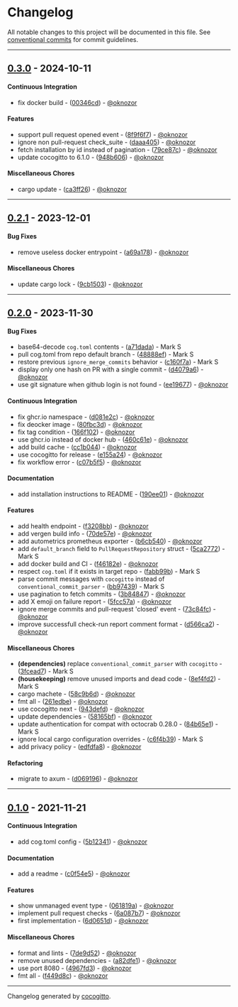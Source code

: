 # Changelog
All notable changes to this project will be documented in this file. See [conventional commits](https://www.conventionalcommits.org/) for commit guidelines.

- - -
## [0.3.0](https://github.com/cocogitto/cocogitto-bot/compare/0.2.1..0.3.0) - 2024-10-11
#### Continuous Integration
- fix docker build - ([00346cd](https://github.com/cocogitto/cocogitto-bot/commit/00346cd39fa2f9472bd6da7919f50e8df793b87f)) - [@oknozor](https://github.com/oknozor)
#### Features
- support pull request opened event - ([8f9f6f7](https://github.com/cocogitto/cocogitto-bot/commit/8f9f6f7b19e4be323d5cef4d80c9567dddd11a69)) - [@oknozor](https://github.com/oknozor)
- ignore non pull-request check_suite - ([daaa405](https://github.com/cocogitto/cocogitto-bot/commit/daaa405d4e1848fe32ab572776298f5ace93ce7d)) - [@oknozor](https://github.com/oknozor)
- fetch installation by id instead of pagination - ([79ce87c](https://github.com/cocogitto/cocogitto-bot/commit/79ce87caadc56194f3cb4a9a3f6f23f0f663ece4)) - [@oknozor](https://github.com/oknozor)
- update cocogitto to 6.1.0 - ([948b606](https://github.com/cocogitto/cocogitto-bot/commit/948b6061161295d95c9b79c0643d97713fddf15c)) - [@oknozor](https://github.com/oknozor)
#### Miscellaneous Chores
- cargo update - ([ca3ff26](https://github.com/cocogitto/cocogitto-bot/commit/ca3ff264d8087519850438b67589b8979259ce26)) - [@oknozor](https://github.com/oknozor)

- - -

## [0.2.1](https://github.com/cocogitto/cocogitto-bot/compare/0.2.0..0.2.1) - 2023-12-01
#### Bug Fixes
- remove useless docker entrypoint - ([a69a178](https://github.com/cocogitto/cocogitto-bot/commit/a69a17841e24dc26778661cfca85b472bda8dc82)) - [@oknozor](https://github.com/oknozor)
#### Miscellaneous Chores
- update cargo lock - ([9cb1503](https://github.com/cocogitto/cocogitto-bot/commit/9cb15030fca508c26cc2b90b2355089e28b48dde)) - [@oknozor](https://github.com/oknozor)

- - -

## [0.2.0](https://github.com/cocogitto/cocogitto-bot/compare/0.1.0..0.2.0) - 2023-11-30
#### Bug Fixes
- base64-decode `cog.toml` contents - ([a71dada](https://github.com/cocogitto/cocogitto-bot/commit/a71dada3f72c2fcf48e876f079e986ec0881caa9)) - Mark S
- pull cog.toml from repo default branch - ([48888ef](https://github.com/cocogitto/cocogitto-bot/commit/48888ef48b33b2ea86234a513500614043f93492)) - Mark S
- restore previous `ignore_merge_commits` behavior - ([c160f7a](https://github.com/cocogitto/cocogitto-bot/commit/c160f7af2bbdb7c3e58f34f6918811abd93e2470)) - Mark S
- display only one hash on PR with a single commit - ([d4079a6](https://github.com/cocogitto/cocogitto-bot/commit/d4079a6745d19613a33db3ce62e7e67384bff246)) - [@oknozor](https://github.com/oknozor)
- use git signature when github login is not found - ([ee19677](https://github.com/cocogitto/cocogitto-bot/commit/ee19677085764f2d3b0089492d4c01110da61d65)) - [@oknozor](https://github.com/oknozor)
#### Continuous Integration
- fix ghcr.io namespace - ([d081e2c](https://github.com/cocogitto/cocogitto-bot/commit/d081e2cea36a095c22b879f5a132f7002e4b7726)) - [@oknozor](https://github.com/oknozor)
- fix deocker image - ([80fbc3d](https://github.com/cocogitto/cocogitto-bot/commit/80fbc3d4450cef194eb448653db643bc9b6219cb)) - [@oknozor](https://github.com/oknozor)
- fix tag condition - ([166f102](https://github.com/cocogitto/cocogitto-bot/commit/166f102e188cf8727ee371086ab9fd5fbf8d3cba)) - [@oknozor](https://github.com/oknozor)
- use ghcr.io instead of docker hub - ([460c61e](https://github.com/cocogitto/cocogitto-bot/commit/460c61e2c684bb990d24c43d14793da2c597cf55)) - [@oknozor](https://github.com/oknozor)
- add build cache - ([cc1b044](https://github.com/cocogitto/cocogitto-bot/commit/cc1b04413304f5c998e3c51683e81f92fcf6f1ae)) - [@oknozor](https://github.com/oknozor)
- use cocogitto for release - ([e155a24](https://github.com/cocogitto/cocogitto-bot/commit/e155a24b7f26db556cb926a1f5b89f50d9e82fe9)) - [@oknozor](https://github.com/oknozor)
- fix workflow error - ([c07b5f5](https://github.com/cocogitto/cocogitto-bot/commit/c07b5f588966501ec312b8c8d437b7ab8df5a8fc)) - [@oknozor](https://github.com/oknozor)
#### Documentation
- add installation instructions to README - ([190ee01](https://github.com/cocogitto/cocogitto-bot/commit/190ee01a484ffd0d3ebe50c0b938ceb611297ec0)) - [@oknozor](https://github.com/oknozor)
#### Features
- add health endpoint - ([f3208bb](https://github.com/cocogitto/cocogitto-bot/commit/f3208bb4dda0c8a4251a3c77afa514671de5f63c)) - [@oknozor](https://github.com/oknozor)
- add vergen build info - ([70de57e](https://github.com/cocogitto/cocogitto-bot/commit/70de57e210a60a7a517267cb0cff5f2bc0adaa3f)) - [@oknozor](https://github.com/oknozor)
- add autometrics prometheus exporter - ([b6cb540](https://github.com/cocogitto/cocogitto-bot/commit/b6cb54058c3e98fb3eb7b266f7065dadbf39aa7e)) - [@oknozor](https://github.com/oknozor)
- add `default_branch` field to `PullRequestRepository` struct - ([5ca2772](https://github.com/cocogitto/cocogitto-bot/commit/5ca2772dc9cbe24b02ce09899c2017430864811e)) - Mark S
- add docker build and CI - ([f46182e](https://github.com/cocogitto/cocogitto-bot/commit/f46182e74d02d86c2518cb991c8032f968575577)) - [@oknozor](https://github.com/oknozor)
- respect `cog.toml` if it exists in target repo - ([fabb99b](https://github.com/cocogitto/cocogitto-bot/commit/fabb99b9ff5fafa6d19b4da1f00b7da56c281e9d)) - Mark S
- parse commit messages with `cocogitto` instead of `conventional_commit_parser` - ([bb97439](https://github.com/cocogitto/cocogitto-bot/commit/bb9743949b031835858f08dd28cd14f8b2d26a5b)) - Mark S
- use pagination to fetch commits - ([3b84847](https://github.com/cocogitto/cocogitto-bot/commit/3b84847266701a4728e41365904510638935f34e)) - [@oknozor](https://github.com/oknozor)
- add X emoji on failure report - ([5fcc57a](https://github.com/cocogitto/cocogitto-bot/commit/5fcc57ae12655267d51ecd7bd67465f5b2d95542)) - [@oknozor](https://github.com/oknozor)
- ignore merge commits and pull-request 'closed' event - ([73c84fc](https://github.com/cocogitto/cocogitto-bot/commit/73c84fc6bf388b2aebe5b2717525f22c16fc1624)) - [@oknozor](https://github.com/oknozor)
- improve successfull check-run report comment format - ([d566ca2](https://github.com/cocogitto/cocogitto-bot/commit/d566ca20b438c2253ad37d41ddb0a0d3ba7b843d)) - [@oknozor](https://github.com/oknozor)
#### Miscellaneous Chores
- **(dependencies)** replace `conventional_commit_parser` with `cocogitto` - ([3fcead7](https://github.com/cocogitto/cocogitto-bot/commit/3fcead7b947f7a1bb0516799fefa4372e9b8d629)) - Mark S
- **(housekeeping)** remove unused imports and dead code - ([8ef4fd2](https://github.com/cocogitto/cocogitto-bot/commit/8ef4fd2aae054ac4a16a606409268e963b7303c6)) - Mark S
- cargo machete - ([58c9b6d](https://github.com/cocogitto/cocogitto-bot/commit/58c9b6da1b84465e7e0a23a4eb45c8f1e3749502)) - [@oknozor](https://github.com/oknozor)
- fmt all - ([261edbe](https://github.com/cocogitto/cocogitto-bot/commit/261edbeae2259816f23d243a62ada052b6820f7d)) - [@oknozor](https://github.com/oknozor)
- use cocogitto next - ([943defd](https://github.com/cocogitto/cocogitto-bot/commit/943defdc338d384facdd0a16c5f8ce7e102b5c2f)) - [@oknozor](https://github.com/oknozor)
- update dependencies - ([58165bf](https://github.com/cocogitto/cocogitto-bot/commit/58165bfa8939635a7efa82688d3df6d0a9907901)) - [@oknozor](https://github.com/oknozor)
- update authentication for compat with octocrab 0.28.0 - ([84b65e1](https://github.com/cocogitto/cocogitto-bot/commit/84b65e1d8712cbfccfb7acb12ec40bad3a1400f4)) - Mark S
- ignore local cargo configuration overrides - ([c6f4b39](https://github.com/cocogitto/cocogitto-bot/commit/c6f4b39210b71a0a1a2a4cc18d4519bc556ee429)) - Mark S
- add privacy policy - ([edfdfa8](https://github.com/cocogitto/cocogitto-bot/commit/edfdfa8ea04713ba07fcf936e97ce65737ddc6c2)) - [@oknozor](https://github.com/oknozor)
#### Refactoring
- migrate to axum - ([d069196](https://github.com/cocogitto/cocogitto-bot/commit/d069196af3a8b9879b3cebf025552825428169c6)) - [@oknozor](https://github.com/oknozor)

- - -

## [0.1.0](https://github.com/cocogitto/cocogitto-bot/compare/bd3147bf87e01e1e4eeaed607db38e9fcf86cf27..0.1.0) - 2021-11-21
#### Continuous Integration
- add cog.toml config - ([5b12341](https://github.com/cocogitto/cocogitto-bot/commit/5b12341f538f385fdd368ab9574687ae972b3a98)) - [@oknozor](https://github.com/oknozor)
#### Documentation
- add a readme - ([c0f54e5](https://github.com/cocogitto/cocogitto-bot/commit/c0f54e51f6a90ae04e56071608ec5935c644d72f)) - [@oknozor](https://github.com/oknozor)
#### Features
- show unmanaged event type - ([061819a](https://github.com/cocogitto/cocogitto-bot/commit/061819a3299e0fd6af4a74cafc3f4064b96953bb)) - [@oknozor](https://github.com/oknozor)
- implement pull request checks - ([6a087b7](https://github.com/cocogitto/cocogitto-bot/commit/6a087b79538f15e2c66c6f60e94944832243d94f)) - [@oknozor](https://github.com/oknozor)
- first implementation - ([6d0651d](https://github.com/cocogitto/cocogitto-bot/commit/6d0651d029240d2415d9623c8636a30a5efe34e8)) - [@oknozor](https://github.com/oknozor)
#### Miscellaneous Chores
- format and lints - ([7de9d52](https://github.com/cocogitto/cocogitto-bot/commit/7de9d52602fc338fb4bb581d7d5589c34e008387)) - [@oknozor](https://github.com/oknozor)
- remove unused dependencies - ([a82dfe1](https://github.com/cocogitto/cocogitto-bot/commit/a82dfe15c278704a180b345ffbe91e9a81a22379)) - [@oknozor](https://github.com/oknozor)
- use port 8080 - ([4967fd3](https://github.com/cocogitto/cocogitto-bot/commit/4967fd38d8aa6a06ef59e1ae06af01957a7c0faa)) - [@oknozor](https://github.com/oknozor)
- fmt all - ([f449d8c](https://github.com/cocogitto/cocogitto-bot/commit/f449d8c1171ec857eb3b8bab5e82d98989317087)) - [@oknozor](https://github.com/oknozor)
- - -

Changelog generated by [cocogitto](https://github.com/cocogitto/cocogitto).
